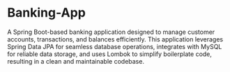 # Banking-App
A Spring Boot-based banking application designed to manage customer accounts, transactions, and balances efficiently. This application leverages Spring Data JPA for seamless database operations, integrates with MySQL for reliable data storage, and uses Lombok to simplify boilerplate code, resulting in a clean and maintainable codebase.
